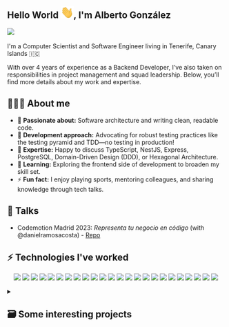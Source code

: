 ## Hello World <img src="./assets/wave.gif" width="30px">, I'm Alberto González

<img src="https://readme-typing-svg.demolab.com/?font=Raleway&size=22&letterSpacing=&duration=4000&pause=50&color=FFC419&background=FFFFFF00&center=false&vCenter=true&random=true&width=435&weight=450&lines=Software+Engineer+👷;Backend+specialist+✨;Architecture+advocate+📐;Project+management+📋" />

I'm a Computer Scientist and Software Engineer living in Tenerife, Canary Islands 🇮🇨

With over 4 years of experience as a Backend Developer, I’ve also taken on responsibilities in project management and squad leadership. Below, you’ll find more details about my work and expertise.

## 🙋🏽‍♂️ About me
- 🎯 **Passionate about:** Software architecture and writing clean, readable code.
- 🧪 **Development approach:** Advocating for robust testing practices like the testing pyramid and TDD—no testing in production!
- 💬 **Expertise:** Happy to discuss TypeScript, NestJS, Express, PostgreSQL, Domain-Driven Design (DDD), or Hexagonal Architecture.
- 🌱 **Learning:** Exploring the frontend side of development to broaden my skill set.
- ⚡ **Fun fact:**  I enjoy playing sports, mentoring colleagues, and sharing knowledge through tech talks.

## 📢 Talks
- Codemotion Madrid 2023: *Representa tu negocio en código* (with @danielramosacosta) - [Repo](https://github.com/AlbertoGonzalezAlvarez/codetalk)

## ⚡ Technologies I've worked
<p align="center">
<img src="https://img.shields.io/badge/-typescript-000000?style=for-the-badge&logo=typescript&labelColor=black&color=3178C6" />
<img src="https://img.shields.io/badge/-javascript-000000?style=for-the-badge&logo=javascript&labelColor=black&color=F7DF1E" />
<img src="https://img.shields.io/badge/-python-000000?style=for-the-badge&logo=python&labelColor=black&color=3776AB" />
<img src="https://img.shields.io/badge/-NestJS-000000?style=for-the-badge&logo=nestjs&labelColor=black&color=E0234E" />
<img src="https://img.shields.io/badge/-NodeJS-000000?style=for-the-badge&logo=nodedotjs&labelColor=black&color=5FA04E" />
<img src="https://img.shields.io/badge/-express-000000?style=for-the-badge&logo=express&labelColor=black&color=000000" />
<img src="https://img.shields.io/badge/-fastify-000000?style=for-the-badge&logo=fastify&labelColor=black&color=000000" />
<img src="https://img.shields.io/badge/-jest-000000?style=for-the-badge&logo=jest&labelColor=black&color=C21325" />
<img src="https://img.shields.io/badge/-vitest-000000?style=for-the-badge&logo=vitest&labelColor=black&color=6E9F18" />
<img src="https://img.shields.io/badge/-Swagger-000000?style=for-the-badge&logo=Swagger&labelColor=black&color=85EA2D" />
<img src="https://img.shields.io/badge/-mongodb-000000?style=for-the-badge&logo=mongodb&labelColor=black&color=47A248" />
<img src="https://img.shields.io/badge/-NextJS-000000?style=for-the-badge&logo=nextdotjs&labelColor=black&color=000000" />
<img src="https://img.shields.io/badge/-react-000000?style=for-the-badge&logo=react&labelColor=black&color=61DAFB" />


<img src="https://img.shields.io/badge/-postgresql-000000?style=for-the-badge&logo=postgresql&labelColor=black&color=4169E1" />
<img src="https://img.shields.io/badge/-mongodb-000000?style=for-the-badge&logo=mongodb&labelColor=black&color=47A248" />
<img src="https://img.shields.io/badge/-redis-000000?style=for-the-badge&logo=redis&labelColor=black&color=FF4438" />
<img src="https://img.shields.io/badge/-docker-000000?style=for-the-badge&logo=docker&labelColor=black&color=2496ED" />
<img src="https://img.shields.io/badge/-aws-000000?style=for-the-badge&logo=amazonwebservices&labelColor=black&color=232F3E" />

<img src="https://img.shields.io/badge/-NPM-000000?style=for-the-badge&logo=NPM&labelColor=black&color=CB3837" />
<img src="https://img.shields.io/badge/-Git-000000?style=for-the-badge&logo=Git&labelColor=black&color=F05032" />
<img src="https://img.shields.io/badge/-Notion-000000?style=for-the-badge&logo=notion&labelColor=black&color=000000" />
<img src="https://img.shields.io/badge/-jira-000000?style=for-the-badge&logo=jira&labelColor=black&color=0052CC" />
<img src="https://img.shields.io/badge/-Insomnia-000000?style=for-the-badge&logo=Insomnia&labelColor=black&color=4000BF" />
<img src="https://img.shields.io/badge/-DBeaver-000000?style=for-the-badge&logo=DBeaver&labelColor=black&color=382923" />
</p>

<details> 
  <summary><h2>🗃️ Some interesting projects</h2></summary>

<h3>Fintechs 💰</h3>
I contributed to a unicorn fintech startup that successfully secured multiple Series-B funding rounds. My role was transversal, focused on developing tools and libraries to enhance the speed and agility of other teams.

During this time, I promoted good practices such as reducing mocks for third-party libraries, applying dependency inversion or adopting repository pattern for cleaner code. I also led the shift from MVC to Clean Architecture and improved testing strategies.

<h3>Ecommerces 🛒</h3>
I have worked on several projects related with e-commerce platforms related with customized meal plans for pets. Using a confidential formula, I developed specific plans for pets taking into account pet's charachteristics and breed, supporting both one-time purchases and recurring payments.

As this project was built up from scracth, it was covered by a robust battery of unit, integration and e2e tests while using clean architechture and also Domain Driven Design.

<h3>Learning platforms 🧑‍🏫</h3>
I have worked for a big corporate engineering firm's learning platform. This project was built from scracth and allows the Human Resource department doing an exhaustive Training Need Analysis and elaborate a plan for improving employees skills. The platform leveraged AI to suggest courses based on their content.

One of the key challenges was implementing dynamic course and resource visibility based on user profiles. Additionally, I developed an integration with Workday to retrieve and map data for over 60.000 employees within the learning system.

<h3>Institutional webs 🏛️</h3>
I have worked on projects to enhance existing institutional webs improving loading times. In this case I made up a proxy backend that implements an ETL process to gather information from different API's, discard, select and persist it for further use.

This process runs continuously, caching fresh data from multiple APIs in a Redis database to ensure quick access and optimal performance.

</details>
